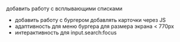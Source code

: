 добавить работу с всплывающими списками
+ добавить работу с бургером
добавлять карточки через JS
+ адаптивность для меню бургера для размера экрана < 770px
+ интерактивность для input.search:focus